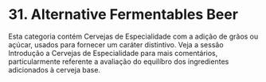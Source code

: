 # 31. Alternative Fermentables Beer

Esta categoria contém Cervejas de Especialidade com a adição de grãos ou açúcar, usados para fornecer um caráter distintivo. Veja a sessão Introdução a Cervejas de Especialidade para mais comentários, particularmente referente a avaliação do equilíbro dos ingredientes adicionados à cerveja base.
